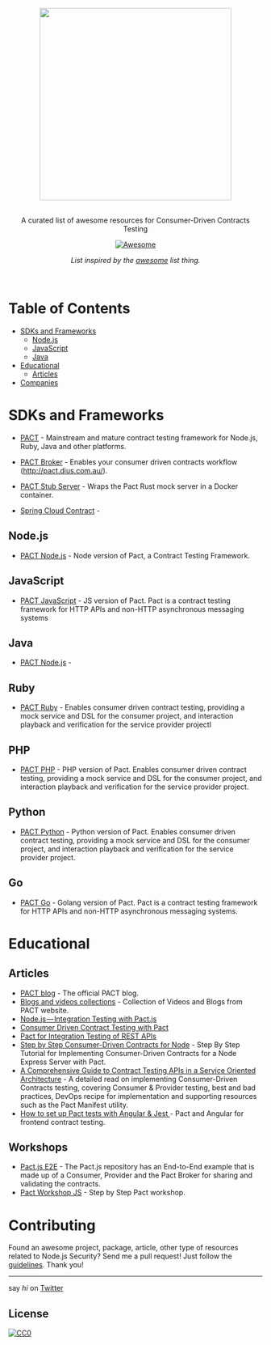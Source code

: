 <br/>
<div align="center">
  <img width="380px" src="https://user-images.githubusercontent.com/316371/47563973-248fea80-d92c-11e8-924f-059622f37a89.png">

</div>
<br/>
<div align="center">

A curated list of awesome resources for Consumer-Driven Contracts Testing

[![Awesome](https://awesome.re/badge.svg)](https://awesome.re)

 *List inspired by the [awesome](https://github.com/sindresorhus/awesome) list thing.*

</div>
<br/>

# Table of Contents

- [SDKs and Frameworks](#projects)
  - [Node.js](#nodejs)
  - [JavaScript](#javascript)
  - [Java](#java)
- [Educational](#educational)
  - [Articles](#articles)
- [Companies](#companies)

# SDKs and Frameworks
- [PACT](https://docs.pact.io) - Mainstream and mature contract testing framework for Node.js, Ruby, Java and other platforms.
- [PACT Broker](https://github.com/pact-foundation/pact_broker) - Enables your consumer driven contracts workflow (http://pact.dius.com.au/).
- [PACT Stub Server](https://github.com/pact-foundation/pact-stub-server) - Wraps the Pact Rust mock server in a Docker container.

- [Spring Cloud Contract](#https://cloud.spring.io/spring-cloud-contract/) - 

## Node.js
- [PACT Node.js](https://github.com/pact-foundation/pact-node) - Node version of Pact, a Contract Testing Framework.

## JavaScript
- [PACT JavaScript](https://github.com/pact-foundation/pact-js) - JS version of Pact. Pact is a contract testing framework for HTTP APIs and non-HTTP asynchronous messaging systems

## Java
- [PACT Node.js](#) - 

## Ruby

- [PACT Ruby](https://github.com/pact-foundation/pact-ruby) - Enables consumer driven contract testing, providing a mock service and DSL for the consumer project, and interaction playback and verification for the service provider projectl

## PHP
- [PACT PHP](https://github.com/pact-foundation/pact-php) - PHP version of Pact. Enables consumer driven contract testing, providing a mock service and DSL for the consumer project, and interaction playback and verification for the service provider project.

## Python
- [PACT Python](https://github.com/pact-foundation/pact-python) - Python version of Pact. Enables consumer driven contract testing, providing a mock service and DSL for the consumer project, and interaction playback and verification for the service provider project.

## Go
- [PACT Go](https://github.com/pact-foundation/pact-go) - Golang version of Pact. Pact is a contract testing framework for HTTP APIs and non-HTTP asynchronous messaging systems.


# Educational

## Articles
- [PACT blog](#http://blog.pact.io) - The official PACT blog.
- [Blogs and videos collections](https://docs.pact.io/blogs_videos_and_articles) - Collection of Videos and Blogs from PACT website.
- [Node.js — Integration Testing with Pact.js](https://itnext.io/node-js-integration-testing-with-pact-js-1a2ea8aa3116)
- [Consumer Driven Contract Testing with Pact](https://blog.risingstack.com/consumer-driven-contract-testing-with-pact/)
- [Pact for Integration Testing of REST APIs](https://wilsonmar.github.io/pact/)
- [Step by Step Consumer-Driven Contracts for Node](https://reflectoring.io/pact-node-provider/) - Step By Step Tutorial for Implementing Consumer-Driven Contracts for a Node Express Server with Pact.
- [A Comprehensive Guide to Contract Testing APIs in a Service Oriented Architecture](https://medium.com/@liran.tal/a-comprehensive-guide-to-contract-testing-apis-in-a-service-oriented-architecture-5695ccf9ac5a) - A detailed read on implementing Consumer-Driven Contracts testing, covering Consumer & Provider testing, best and bad practices, DevOps recipe for implementation and supporting resources such as the Pact Manifest utility.
- [How to set up Pact tests with Angular & Jest
](https://medium.com/@dany.marques/how-to-set-up-pact-tests-with-angular-jest-ae157f272428) - Pact and Angular for frontend contract testing.

## Workshops
- [Pact.js E2E](https://github.com/pact-foundation/pact-js/tree/master/examples/e2e) - The Pact.js repository has an End-to-End example that is made up of a Consumer, Provider and the Pact Broker for sharing and validating the contracts.
- [Pact Workshop JS](https://github.com/pact-foundation/pact-workshop-js) - Step by Step Pact workshop.

# Contributing
Found an awesome project, package, article, other type of resources related to Node.js Security? Send me a pull request!
Just follow the [guidelines](/CONTRIBUTING.md). Thank you!

---
say *hi* on [Twitter](https://twitter.com/liran_tal)

## License
[![CC0](http://mirrors.creativecommons.org/presskit/buttons/88x31/svg/cc-zero.svg)](http://creativecommons.org/publicdomain/zero/1.0/)
